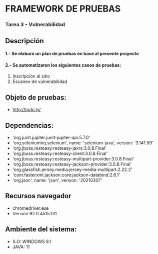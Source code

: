 # FRAMEWORK DE PRUEBAS
### Tarea 3 - Vulnerabilidad
## Descripción
#### 1.- Se elaboró un plan de pruebas en base al presente proyecto
#### 2.- Se automatizaron los siguientes casos de pruebas:
1. Inscripción al sitio
2. Escaneo de vulnerabilidad
## Objeto de pruebas:
+ http://todo.ly/
## Dependencias:
+ 'org.junit.jupiter:junit-jupiter-api:5.7.0'
+ 'org.seleniumhq.selenium', name: 'selenium-java', version: '3.141.59'
+ 'org.jboss.resteasy:resteasy-jaxrs:3.0.8.Final'
+ 'org.jboss.resteasy:resteasy-client:3.0.8.Final'
+ 'org.jboss.resteasy:resteasy-multipart-provider:3.0.8.Final'
+ 'org.jboss.resteasy:resteasy-jackson-provider:3.0.8.Final'
+ 'org.glassfish.jersey.media:jersey-media-multipart:2.22.2'
+ 'com.fasterxml.jackson.core:jackson-databind:2.6.1'
+ 'org.json', name: 'json', version: '20210307'
## Recursos navegador
+ chromedriver.exe
+ Versión 92.0.4515.131
## Ambiente del sistema:
+ S.O: WINDOWS 8.1
+ JAVA: 11
